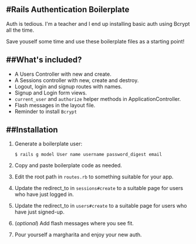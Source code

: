 #Rails Authentication Boilerplate
---

Auth is tedious. I'm a teacher and I end up installing basic auth using Bcrypt all the time.

Save youself some time and use these boilerplate files as a starting point!

##What's included?
---

* A Users Controller with new and create.
* A Sessions controller with new, create and destroy.
* Logout, login and signup routes with names.
* Signup and Login form views.
* `current_user` and `authorize` helper methods in ApplicationController.
* Flash messages in the layout file.
* Reminder to install `Bcrypt`

##Installation
---

1. Generate a boilerplate user:

    ```
    $ rails g model User name username password_digest email
    ```

2. Copy and paste boilerplate code as needed.

3. Edit the root path in `routes.rb` to something suitable for your app.

4. Update the redirect_to in `sessions#create` to a suitable page for users who have just logged in.

5. Update the redirect_to in `users#create` to a suitable page for users who have just signed-up.

6. (_optional_) Add flash messages where you see fit.

7. Pour yourself a margharita and enjoy your new auth.